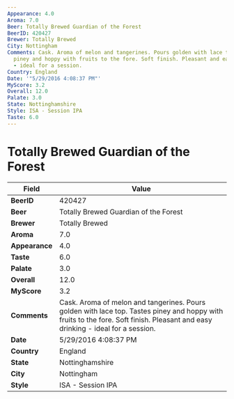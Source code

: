 ```yaml
---
Appearance: 4.0
Aroma: 7.0
Beer: Totally Brewed Guardian of the Forest
BeerID: 420427
Brewer: Totally Brewed
City: Nottingham
Comments: Cask. Aroma of melon and tangerines. Pours golden with lace top. Tastes
  piney and hoppy with fruits to the fore. Soft finish. Pleasant and easy drinking
  - ideal for a session.
Country: England
Date: '"5/29/2016 4:08:37 PM"'
MyScore: 3.2
Overall: 12.0
Palate: 3.0
State: Nottinghamshire
Style: ISA - Session IPA
Taste: 6.0
---
```


# Totally Brewed Guardian of the Forest

| Field         | Value |
|---------------|-------|
| **BeerID** | 420427 |
| **Beer** | Totally Brewed Guardian of the Forest |
| **Brewer** | Totally Brewed |
| **Aroma** | 7.0 |
| **Appearance** | 4.0 |
| **Taste** | 6.0 |
| **Palate** | 3.0 |
| **Overall** | 12.0 |
| **MyScore** | 3.2 |
| **Comments** | Cask. Aroma of melon and tangerines. Pours golden with lace top. Tastes piney and hoppy with fruits to the fore. Soft finish. Pleasant and easy drinking - ideal for a session. |
| **Date** | 5/29/2016 4:08:37 PM |
| **Country** | England |
| **State** | Nottinghamshire |
| **City** | Nottingham |
| **Style** | ISA - Session IPA |
